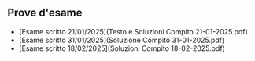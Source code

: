 ## Prove d'esame

- [Esame scritto 21/01/2025](Testo e Soluzioni Compito 21-01-2025.pdf)
- [Esame scritto 31/01/2025](Soluzione Compito 31-01-2025.pdf)
- [Esame scritto 18/02/2025](Soluzioni Compito 18-02-2025.pdf)
